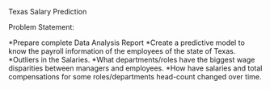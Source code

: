 Texas Salary Prediction

Problem Statement:

*Prepare complete Data Analysis Report 
*Create a predictive model to know the payroll information of the employees of the state of Texas.
*Outliers in the Salaries.
*What departments/roles have the biggest wage disparities between managers and employees.
*How have salaries and total compensations for some roles/departments head-count changed over time.
